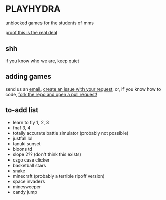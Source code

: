 # PLAYHYDRA
unblocked games for the students of mms

[proof this is the real deal](https://lps7x.csb.app/assets/css/proof.txt)
## shh
if you know who we are, keep quiet
## adding games
send us an [email](mailto:playhydrarequests@gmail.com), [create an issue with your request](https://github.com/liamhtml/PLAYHYDRA/issues/new?assignees=&labels=game+request&template=feature_request.md&title=), or, if you know how to code, [fork the repo and open a pull request!](https://github.com/liamhtml/PLAYHYDRA/fork)
## to-add list
- learn to fly 1, 2, 3
- fnaf 3, 4
- totally accurate battle simulator (probably not possible)
- justfall.lol
- tanuki sunset
- bloons td
- slope 2?? (don't think this exists)
- csgo case clicker
- basketball stars
- snake
- minecraft (probably a terrible ripoff version)
- space invaders
- minesweeper
- candy jump
